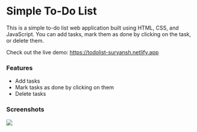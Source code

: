 <h1>Simple To-Do List</h1>

This is a simple to-do list web application built using HTML, CSS, and JavaScript. You can add tasks, mark them as done by clicking on the task, or delete them.

Check out the live demo: https://todolist-suryansh.netlify.app

<h3>Features</h3>
<ul>
<li>Add tasks</li>
<li>Mark tasks as done by clicking on them</li>
<li>Delete tasks</li>
</ul>

<h3>Screenshots</h3>
<img src= "https://user-images.githubusercontent.com/66567078/230647881-dfc5e278-4bd2-4b09-ab3e-f22e2eda2e7d.png" />

